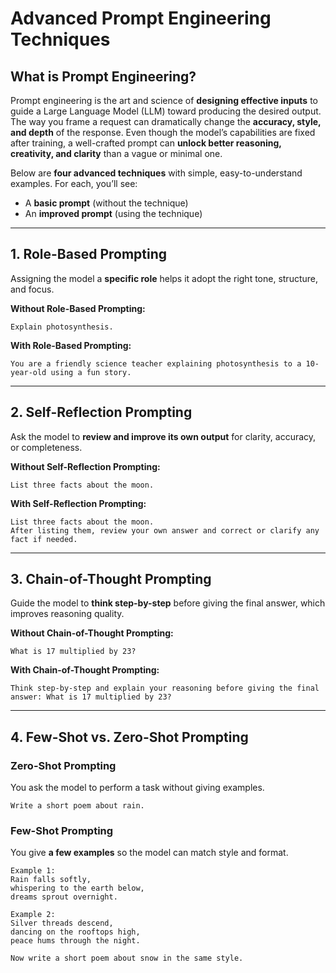 # Advanced Prompt Engineering Techniques

## What is Prompt Engineering?

Prompt engineering is the art and science of **designing effective inputs** to guide a Large Language Model (LLM) toward producing the desired output. The way you frame a request can dramatically change the **accuracy, style, and depth** of the response. Even though the model’s capabilities are fixed after training, a well-crafted prompt can **unlock better reasoning, creativity, and clarity** than a vague or minimal one.

Below are **four advanced techniques** with simple, easy-to-understand examples. For each, you’ll see:

- A **basic prompt** (without the technique)
- An **improved prompt** (using the technique)

---

## 1. Role-Based Prompting

Assigning the model a **specific role** helps it adopt the right tone, structure, and focus.

**Without Role-Based Prompting:**

```
Explain photosynthesis.

```

**With Role-Based Prompting:**

```
You are a friendly science teacher explaining photosynthesis to a 10-year-old using a fun story.

```

---

## 2. Self-Reflection Prompting

Ask the model to **review and improve its own output** for clarity, accuracy, or completeness.

**Without Self-Reflection Prompting:**

```
List three facts about the moon.

```

**With Self-Reflection Prompting:**

```
List three facts about the moon.
After listing them, review your own answer and correct or clarify any fact if needed.

```

---

## 3. Chain-of-Thought Prompting

Guide the model to **think step-by-step** before giving the final answer, which improves reasoning quality.

**Without Chain-of-Thought Prompting:**

```
What is 17 multiplied by 23?

```

**With Chain-of-Thought Prompting:**

```
Think step-by-step and explain your reasoning before giving the final answer: What is 17 multiplied by 23?

```

---

## 4. Few-Shot vs. Zero-Shot Prompting

### Zero-Shot Prompting

You ask the model to perform a task without giving examples.

```
Write a short poem about rain.

```

### Few-Shot Prompting

You give **a few examples** so the model can match style and format.

```
Example 1:
Rain falls softly,
whispering to the earth below,
dreams sprout overnight.

Example 2:
Silver threads descend,
dancing on the rooftops high,
peace hums through the night.

Now write a short poem about snow in the same style.

```
